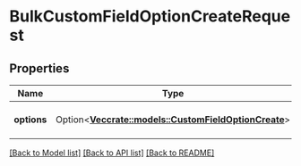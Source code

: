 # BulkCustomFieldOptionCreateRequest

## Properties

Name | Type | Description | Notes
------------ | ------------- | ------------- | -------------
**options** | Option<[**Vec<crate::models::CustomFieldOptionCreate>**](CustomFieldOptionCreate.md)> | Details of options to create. | [optional]

[[Back to Model list]](../README.md#documentation-for-models) [[Back to API list]](../README.md#documentation-for-api-endpoints) [[Back to README]](../README.md)


